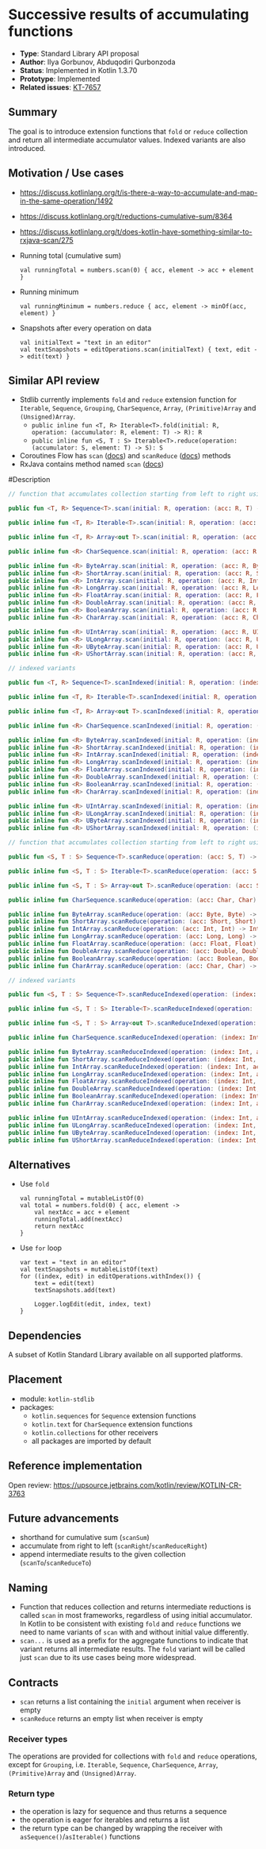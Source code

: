 # Successive results of accumulating functions

* **Type**: Standard Library API proposal
* **Author**: Ilya Gorbunov, Abduqodiri Qurbonzoda
* **Status**: Implemented in Kotlin 1.3.70
* **Prototype**: Implemented
* **Related issues**: [KT-7657](https://youtrack.jetbrains.com/issue/KT-7657)


## Summary

The goal is to introduce extension functions that `fold` or `reduce` collection and 
return all intermediate accumulator values. Indexed variants are also introduced.

## Motivation / Use cases

* https://discuss.kotlinlang.org/t/is-there-a-way-to-accumulate-and-map-in-the-same-operation/1492
* https://discuss.kotlinlang.org/t/reductions-cumulative-sum/8364
* https://discuss.kotlinlang.org/t/does-kotlin-have-something-similar-to-rxjava-scan/275

* Running total (cumulative sum)
    ```
    val runningTotal = numbers.scan(0) { acc, element -> acc + element }
    ```
* Running minimum
    ```
    val runningMinimum = numbers.reduce { acc, element -> minOf(acc, element) }
    ```
* Snapshots after every operation on data
    ```
    val initialText = "text in an editor"
    val textSnapshots = editOperations.scan(initialText) { text, edit -> edit(text) }
    ```

## Similar API review

* Stdlib currently implements `fold` and `reduce` extension function for `Iterable`, `Sequence`, `Grouping`, 
`CharSequence`, `Array`, `(Primitive)Array` and `(Unsigned)Array`.
    - `public inline fun <T, R> Iterable<T>.fold(initial: R, operation: (accumulator: R, element: T) -> R): R`
    - `public inline fun <S, T : S> Iterable<T>.reduce(operation: (accumulator: S, element: T) -> S): S`
* Coroutines Flow has `scan` ([docs](https://kotlin.github.io/kotlinx.coroutines/kotlinx-coroutines-core/kotlinx.coroutines.flow/scan.html)) and `scanReduce` ([docs](https://kotlin.github.io/kotlinx.coroutines/kotlinx-coroutines-core/kotlinx.coroutines.flow/scan-reduce.html)) methods
* RxJava contains method named `scan` ([docs](http://reactivex.io/documentation/operators/scan.html))

#Description

```kotlin
// function that accumulates collection starting from left to right using a given initial accumulator, and returns all successive accumulation values

public fun <T, R> Sequence<T>.scan(initial: R, operation: (acc: R, T) -> R): Sequence<R>

public inline fun <T, R> Iterable<T>.scan(initial: R, operation: (acc: R, T) -> R): List<R>

public inline fun <T, R> Array<out T>.scan(initial: R, operation: (acc: R, T) -> R): List<R>

public inline fun <R> CharSequence.scan(initial: R, operation: (acc: R, Char) -> R): List<R>

public inline fun <R> ByteArray.scan(initial: R, operation: (acc: R, Byte) -> R): List<R>
public inline fun <R> ShortArray.scan(initial: R, operation: (acc: R, Short) -> R): List<R>
public inline fun <R> IntArray.scan(initial: R, operation: (acc: R, Int) -> R): List<R>
public inline fun <R> LongArray.scan(initial: R, operation: (acc: R, Long) -> R): List<R>
public inline fun <R> FloatArray.scan(initial: R, operation: (acc: R, Float) -> R): List<R>
public inline fun <R> DoubleArray.scan(initial: R, operation: (acc: R, Double) -> R): List<R>
public inline fun <R> BooleanArray.scan(initial: R, operation: (acc: R, Boolean) -> R): List<R>
public inline fun <R> CharArray.scan(initial: R, operation: (acc: R, Char) -> R): List<R>

public inline fun <R> UIntArray.scan(initial: R, operation: (acc: R, UInt) -> R): List<R>
public inline fun <R> ULongArray.scan(initial: R, operation: (acc: R, ULong) -> R): List<R>
public inline fun <R> UByteArray.scan(initial: R, operation: (acc: R, UByte) -> R): List<R>
public inline fun <R> UShortArray.scan(initial: R, operation: (acc: R, UShort) -> R): List<R>

// indexed variants

public fun <T, R> Sequence<T>.scanIndexed(initial: R, operation: (index: Int, acc: R, T) -> R): Sequence<R>

public inline fun <T, R> Iterable<T>.scanIndexed(initial: R, operation: (index: Int, acc: R, T) -> R): List<R>

public inline fun <T, R> Array<out T>.scanIndexed(initial: R, operation: (index: Int, acc: R, T) -> R): List<R>

public inline fun <R> CharSequence.scanIndexed(initial: R, operation: (index: Int, acc: R, Char) -> R): List<R>

public inline fun <R> ByteArray.scanIndexed(initial: R, operation: (index: Int, acc: R, Byte) -> R): List<R>
public inline fun <R> ShortArray.scanIndexed(initial: R, operation: (index: Int, acc: R, Short) -> R): List<R>
public inline fun <R> IntArray.scanIndexed(initial: R, operation: (index: Int, acc: R, Int) -> R): List<R>
public inline fun <R> LongArray.scanIndexed(initial: R, operation: (index: Int, acc: R, Long) -> R): List<R>
public inline fun <R> FloatArray.scanIndexed(initial: R, operation: (index: Int, acc: R, Float) -> R): List<R>
public inline fun <R> DoubleArray.scanIndexed(initial: R, operation: (index: Int, acc: R, Double) -> R): List<R>
public inline fun <R> BooleanArray.scanIndexed(initial: R, operation: (index: Int, acc: R, Boolean) -> R): List<R>
public inline fun <R> CharArray.scanIndexed(initial: R, operation: (index: Int, acc: R, Char) -> R): List<R>

public inline fun <R> UIntArray.scanIndexed(initial: R, operation: (index: Int, acc: R, UInt) -> R): List<R>
public inline fun <R> ULongArray.scanIndexed(initial: R, operation: (index: Int, acc: R, ULong) -> R): List<R>
public inline fun <R> UByteArray.scanIndexed(initial: R, operation: (index: Int, acc: R, UByte) -> R): List<R>
public inline fun <R> UShortArray.scanIndexed(initial: R, operation: (index: Int, acc: R, UShort) -> R): List<R>

// function that accumulates collection starting from left to right using the first element as the initial accumulator, and returns all successive accumulation values

public fun <S, T : S> Sequence<T>.scanReduce(operation: (acc: S, T) -> S): Sequence<S>

public inline fun <S, T : S> Iterable<T>.scanReduce(operation: (acc: S, T) -> S): List<S>

public inline fun <S, T : S> Array<out T>.scanReduce(operation: (acc: S, T) -> S): List<S>

public inline fun CharSequence.scanReduce(operation: (acc: Char, Char) -> Char): List<Char>

public inline fun ByteArray.scanReduce(operation: (acc: Byte, Byte) -> Byte): List<Byte>
public inline fun ShortArray.scanReduce(operation: (acc: Short, Short) -> Short): List<Short>
public inline fun IntArray.scanReduce(operation: (acc: Int, Int) -> Int): List<Int>
public inline fun LongArray.scanReduce(operation: (acc: Long, Long) -> Long): List<Long>
public inline fun FloatArray.scanReduce(operation: (acc: Float, Float) -> Float): List<Float>
public inline fun DoubleArray.scanReduce(operation: (acc: Double, Double) -> Double): List<Double>
public inline fun BooleanArray.scanReduce(operation: (acc: Boolean, Boolean) -> Boolean): List<Boolean>
public inline fun CharArray.scanReduce(operation: (acc: Char, Char) -> Char): List<Char>

// indexed variants

public fun <S, T : S> Sequence<T>.scanReduceIndexed(operation: (index: Int, acc: S, T) -> S): Sequence<S>

public inline fun <S, T : S> Iterable<T>.scanReduceIndexed(operation: (index: Int, acc: S, T) -> S): List<S>

public inline fun <S, T : S> Array<out T>.scanReduceIndexed(operation: (index: Int, acc: S, T) -> S): List<S>

public inline fun CharSequence.scanReduceIndexed(operation: (index: Int, acc: Char, Char) -> Char): List<Char>

public inline fun ByteArray.scanReduceIndexed(operation: (index: Int, acc: Byte, Byte) -> Byte): List<Byte>
public inline fun ShortArray.scanReduceIndexed(operation: (index: Int, acc: Short, Short) -> Short): List<Short>
public inline fun IntArray.scanReduceIndexed(operation: (index: Int, acc: Int, Int) -> Int): List<Int>
public inline fun LongArray.scanReduceIndexed(operation: (index: Int, acc: Long, Long) -> Long): List<Long>
public inline fun FloatArray.scanReduceIndexed(operation: (index: Int, acc: Float, Float) -> Float): List<Float>
public inline fun DoubleArray.scanReduceIndexed(operation: (index: Int, acc: Double, Double) -> Double): List<Double>
public inline fun BooleanArray.scanReduceIndexed(operation: (index: Int, acc: Boolean, Boolean) -> Boolean): List<Boolean>
public inline fun CharArray.scanReduceIndexed(operation: (index: Int, acc: Char, Char) -> Char): List<Char>

public inline fun UIntArray.scanReduceIndexed(operation: (index: Int, acc: UInt, UInt) -> UInt): List<UInt>
public inline fun ULongArray.scanReduceIndexed(operation: (index: Int, acc: ULong, ULong) -> ULong): List<ULong>
public inline fun UByteArray.scanReduceIndexed(operation: (index: Int, acc: UByte, UByte) -> UByte): List<UByte>
public inline fun UShortArray.scanReduceIndexed(operation: (index: Int, acc: UShort, UShort) -> UShort): List<UShort>
```

## Alternatives

* Use `fold`
    ```
    val runningTotal = mutableListOf(0)
    val total = numbers.fold(0) { acc, element ->
        val nextAcc = acc + element
        runningTotal.add(nextAcc)
        return nextAcc
    }
    ```

* Use `for` loop
    ```
    var text = "text in an editor"
    val textSnapshots = mutableListOf(text)
    for ((index, edit) in editOperations.withIndex()) {
        text = edit(text)
        textSnapshots.add(text)

        Logger.logEdit(edit, index, text)
    }
    ```

## Dependencies

A subset of Kotlin Standard Library available on all supported platforms.

## Placement

* module: `kotlin-stdlib`
* packages: 
    - `kotlin.sequences` for `Sequence` extension functions
    - `kotlin.text` for `CharSequence` extension functions
    - `kotlin.collections` for other receivers
    -  all packages are imported by default

## Reference implementation

Open review: https://upsource.jetbrains.com/kotlin/review/KOTLIN-CR-3763

## Future advancements

* shorthand for cumulative sum (`scanSum`)
* accumulate from right to left (`scanRight`/`scanReduceRight`)
* append intermediate results to the given collection (`scanTo`/`scanReduceTo`)

## Naming

* Function that reduces collection and returns intermediate reductions is called `scan` in most frameworks, 
regardless of using initial accumulator. In Kotlin to be consistent with existing `fold` and `reduce` functions 
we need to name variants of `scan` with and without initial value differently.
* `scan...` is used as a prefix for the aggregate functions to indicate that variant returns all intermediate results. 
The `fold` variant will be called just `scan` due to its use cases being more widespread.

## Contracts

* `scan` returns a list containing the `initial` argument when receiver is empty
* `scanReduce` returns an empty list when receiver is empty

### Receiver types

The operations are provided for collections with `fold` and `reduce` operations, except for `Grouping`, 
i.e. `Iterable`, `Sequence`, `CharSequence`, `Array`, `(Primitive)Array` and `(Unsigned)Array`.

### Return type

 - the operation is lazy for sequence and thus returns a sequence
 - the operation is eager for iterables and returns a list
 - the return type can be changed by wrapping the receiver with `asSequence()`/`asIterable()` functions

